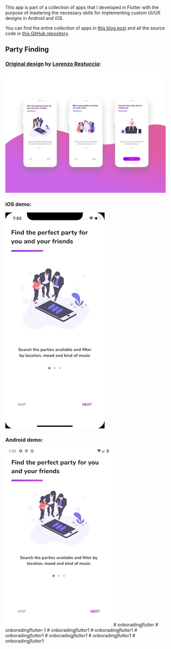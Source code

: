 This app is part of a collection of apps that I developed in Flutter with the purpose of mastering the necessary skills for implementing custom UI/UX designs in Android and iOS.

You can find the entire collection of apps in [this blog post](https://dev.to/crivasgomez/flutter-uiux-design-implementations-518i) and all the source code in [this GitHub repository](https://github.com/CRivasGomez/flutter-ui-ux-designs).

## Party Finding

### [Original design](https://www.uplabs.com/posts/party-finding-concept) by [Lorenzo Restuccia](https://www.uplabs.com/lorenzo_restuccia_8):

![Original design](original-design.png)

### iOS demo:

![iOS demo](demo-ios.gif)

### Android demo:

![Android demo](demo-android.gif)
#   o n b o r a d i n g _ f l u t t e r 
 
 #   o n b o r a d i n g _ f l u t t e r - 1 
 
 #   o n b o r a d i n g _ f l u t t e r _ 1 
 
 #   o n b o r a d i n g _ f l u t t e r _ 1 
 
 #   o n b o r a d i n g _ f l u t t e r _ 1 
 
 #   o n b o r a d i n g _ f l u t t e r _ 1 
 
 #   o n b o r a d i n g _ f l u t t e r _ 1 
 
 #   o n b o r a d i n g _ f l u t t e r _ 1 
 
 